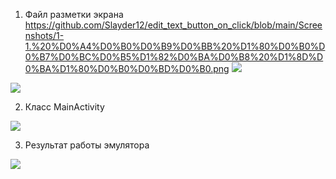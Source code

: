 1. Файл разметки экрана
https://github.com/Slayder12/edit_text_button_on_click/blob/main/Screenshots/1-1.%20%D0%A4%D0%B0%D0%B9%D0%BB%20%D1%80%D0%B0%D0%B7%D0%BC%D0%B5%D1%82%D0%BA%D0%B8%20%D1%8D%D0%BA%D1%80%D0%B0%D0%BD%D0%B0.png
![]([/home/slayder/.var/app/com.github.marktext.marktext/config/marktext/images/2024-10-20-20-44-10-1-1.%20Файл%20разметки%20экрана.png](https://github.com/Slayder12/edit_text_button_on_click/blob/main/Screenshots/1-1.%20%D0%A4%D0%B0%D0%B9%D0%BB%20%D1%80%D0%B0%D0%B7%D0%BC%D0%B5%D1%82%D0%BA%D0%B8%20%D1%8D%D0%BA%D1%80%D0%B0%D0%BD%D0%B0.png))

![](/home/slayder/.var/app/com.github.marktext.marktext/config/marktext/images/2024-10-20-20-45-20-1-2.%20Файл%20разметки%20экрана.png)

2. Класс MainActivity

![](/home/slayder/.var/app/com.github.marktext.marktext/config/marktext/images/2024-10-20-20-47-25-2.%20Класс%20MainActivity.png)

3. Результат работы эмулятора

![](/home/slayder/.var/app/com.github.marktext.marktext/config/marktext/images/2024-10-20-20-47-59-3.%20Результат%20работы%20эмулятора.png)
